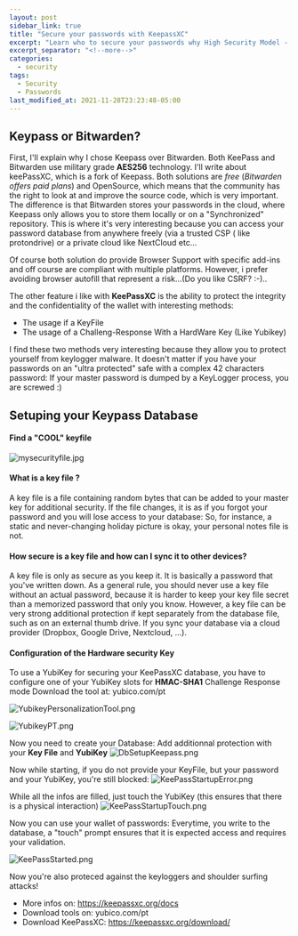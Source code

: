 ```yaml
---
layout: post
sidebar_link: true
title: "Secure your passwords with KeepassXC"
excerpt: "Learn who to secure your passwords why High Security Model - KeyFile plus Hardware Security Key."
excerpt_separator: "<!--more-->"
categories:
  - security
tags:
  - Security
  - Passwords
last_modified_at: 2021-11-28T23:23:48-05:00
---
```


## Keypass or Bitwarden?
First, I'll explain why I chose Keepass over Bitwarden. Both KeePass and Bitwarden use military grade **AES256** technology.
I'll write about keePassXC, which is a fork of Keepass.
Both solutions are *free* (*Bitwarden offers paid plans*) and OpenSource, which means that the community has the right to look at and improve the source code, which is very important.
The difference is that Bitwarden stores your passwords in the cloud, where Keepass only allows you to store them locally or on a "Synchronized" repository. This is where it's very interesting because you can access your password database from anywhere freely (via a trusted CSP ( like protondrive) or a private cloud like NextCloud etc...

Of course both solution do provide Browser Support with specific add-ins and off course are compliant with multiple platforms.
However, i prefer avoiding browser autofill that represent a risk...(Do you like CSRF? :-)..

The other feature i like with **KeePassXC** is the ability to protect the integrity and the confidentiality of the wallet with interesting methods:
- The usage if a KeyFile
- The usage of a Challeng-Response With a HardWare Key (Like Yubikey)

I find these two methods very interesting because they allow you to protect yourself from keylogger malware. 
It doesn't matter if you have your passwords on an "ultra protected" safe with a complex 42 characters password:  If your master password is dumped by a KeyLogger process, you are screwed :)

## Setuping your Keypass Database

#### Find a "COOL" keyfile
![mysecurityfile.jpg](https://blog.lbrs.io/images/mysecurityfile.jpg)

#### What is a key file ?
A key file is a file containing random bytes that can be added to your master key for additional security. 
If the file changes, it is as if you forgot your password and you will lose access to your database: So, for instance, a static and never-changing holiday picture is okay, your personal notes file is not. 

#### How secure is a key file and how can I sync it to other devices?
A key file is only as secure as you keep it. It is basically a password that you've written down. As a general rule, you should never use a key file without an actual password, because it is harder to keep your key file secret than a memorized password that only you know. However, a key file can be very strong additional protection if kept separately from the database file, such as on an external thumb drive. If you sync your database via a cloud provider (Dropbox, Google Drive, Nextcloud, …).

#### Configuration of the Hardware security Key
To use a YubiKey for securing your KeePassXC database, you have to configure one of your YubiKey slots for **HMAC-SHA1** Challenge Response mode
Download the tool at: yubico.com/pt

![YubikeyPersonalizationTool.png](https://blog.lbrs.io/images/YubikeyPersonalizationTool.png)

![YubikeyPT.png](https://blog.lbrs.io/images/YubikeyPT.png)

Now you need to create your Database:
Add additionnal protection with your **Key File** and **YubiKey**
![DbSetupKeepass.png](https://blog.lbrs.io/images/DbSetupKeepass.png)

Now while starting, if you do not provide your KeyFile, but your password and your YubiKey, you're still blocked:
![KeePassStartupError.png](https://blog.lbrs.io/images/KeePassStartupError.png)

While all the infos are filled, just touch the YubiKey (this ensures that there is a physical interaction)
![KeePassStartupTouch.png](https://blog.lbrs.io/images/KeePassStartupTouch.png)

Now you can use your wallet of passwords:
Everytime, you write to the database, a "touch" prompt ensures that it is expected access and requires your validation.

![KeePassStarted.png](https://blog.lbrs.io/images/KeePassStarted.png)

Now you're also proteced against the keyloggers and shoulder surfing attacks!

* More infos on: https://keepassxc.org/docs
* Download tools on: yubico.com/pt
* Download KeePassXC: https://keepassxc.org/download/

